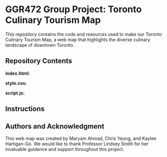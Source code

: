# GGR472 Group Project: Toronto Culinary Tourism Map
This repository contains the code and resources used to make our Toronto Culinary Tourism Map, a web map that highlights the diverse culinary landscape of downtown Toronto.

## Repository Contents
**index.html:**

**style.css:**

**script.js:**


## Instructions


## Authors and Acknowledgment
This web map was created by Maryam Ahmad, Chris Yeung, and Kaylee Hartigan-Go. We would like to thank Professor Lindsey Smith for her invaluable guidance and support throughout this project.